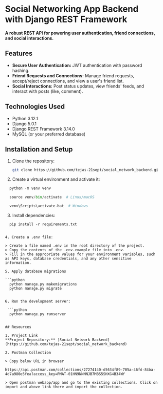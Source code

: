 # Social Networking App Backend with Django REST Framework

**A robust REST API for powering user authentication, friend connections, and social interactions.**

## Features

- **Secure User Authentication:** JWT authentication with password hashing.
- **Friend Requests and Connections:** Manage friend requests, accept/reject connections, and view a user's friend list.
- **Social Interactions:** Post status updates, view friends' feeds, and interact with posts (like, comment).

## Technologies Used

- Python 3.12.1
- Django 5.0.1
- Django REST Framework 3.14.0
- MySQL (or your preferred database)

## Installation and Setup

1. Clone the repository:

   ```bash
   git clone https://github.com/tejas-21sept/social_network_backend.git
   
2. Create a virtual environment and activate it:

  ```python
    python -m venv venv

    source venv/bin/activate  # Linux/macOS

    venv\Scripts\activate.bat  # Windows 

  ```

3. Install dependencies:

  ```pip
    pip install -r requirements.txt


4. Create a .env file:

  > Create a file named .env in the root directory of the project.
  > Copy the contents of the .env-example file into .env.
  > Fill in the appropriate values for your environment variables, such as API keys, database credentials, and any other sensitive information.

5. Apply database migrations
   
  ```python 
    python manage.py makemigrations
    python manage.py migrate


6. Run the development server:

   ```python
    python manage.py runserver


## Resources

1. Project Link
  **Project Repository:** [Social Network Backend](https://github.com/tejas-21sept/social_network_backend)

2. Postman Collection
   
  > Copy below URL in browser 
  
  https://api.postman.com/collections/27274140-d5634f89-705a-46fd-84ba-4d7a980e5fea?access_key=PMAT-01HN9NNNNJB7MBS5SHXG4B34WY

  > Open postman webapp/app and go to the existing collections. Click on import and above link there and import the collection.

